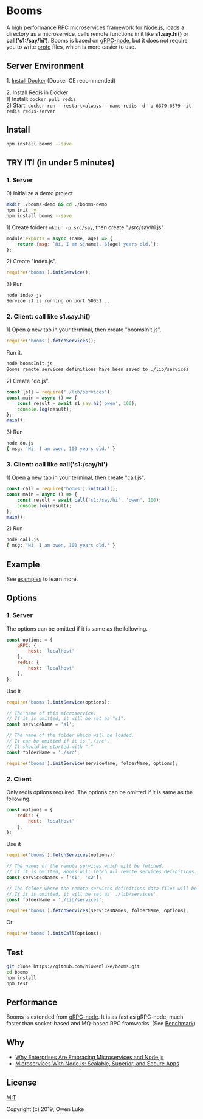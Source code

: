 
# Booms

A high performance RPC microservices framework for [Node.js](https://nodejs.org), loads a directory as a microservice, calls remote functions in it like **s1.say.hi()** or **call('s1:/say/hi')**. Booms is based on [gRPC-node](https://github.com/grpc/grpc-node), but it does not require you to write [proto](https://developers.google.com/protocol-buffers/docs/proto3) files, which is more easier to use.

## Server Environment

1\. [Install Docker](https://docs.docker.com/v17.09/engine/installation/#supported-platforms) (Docker CE recommended)

2\. Install Redis in Docker  
1\) Install: `docker pull redis`  
2\) Start: `docker run --restart=always --name redis -d -p 6379:6379 -it redis redis-server`   

## Install

```sh
npm install booms --save
```

## TRY IT! (in under 5 minutes)

### 1. Server

0\) Initialize a demo project

```sh
mkdir ./booms-demo && cd ./booms-demo
npm init -y
npm install booms --save
```

1\) Create folders `mkdir -p src/say`, then create "./src/say/hi.js"

```js
module.exports = async (name, age) => {
    return {msg: `Hi, I am ${name}, ${age} years old.`};
};
```

2\) Create "index.js".

```js
require('booms').initService();
```

3\) Run

```sh
node index.js
Service s1 is running on port 50051...
```

### 2. Client: call like s1.say.hi()

1\) Open a new tab in your terminal, then create "boomsInit.js".

```js
require('booms').fetchServices();
```

Run it.

```sh
node boomsInit.js
Booms remote services definitions have been saved to ./lib/services
```

2\) Create "do.js".

```js
const {s1} = require('./lib/services');
const main = async () => {
    const result = await s1.say.hi('owen', 100);
    console.log(result);
};
main();
```

3\) Run

```sh
node do.js
{ msg: 'Hi, I am owen, 100 years old.' }
```

### 3. Client: call like call('s1:/say/hi')

1\) Open a new tab in your terminal, then create "call.js".

```js
const call = require('booms').initCall();
const main = async () => {
    const result = await call('s1:/say/hi', 'owen', 100);
    console.log(result);
};
main();
```

2\) Run

```sh
node call.js
{ msg: 'Hi, I am owen, 100 years old.' }
```

## Example

See [examples](./examples) to learn more.

## Options

### 1. Server

The options can be omitted if it is same as the following.
```js
const options = {
    gRPC: {
        host: 'localhost'
    },
    redis: {
        host: 'localhost'
    },
};
```

Use it
```js
require('booms').initService(options);
```
```js
// The name of this microservice.
// If it is omitted, it will be set as "s1".
const serviceName = 's1';

// The name of the folder which will be loaded.
// It can be omitted if it is "./src".
// It should be started with "."
const folderName = './src'; 

require('booms').initService(serviceName, folderName, options);
```

### 2. Client

Only redis options required. The options can be omitted if it is same as the following.

```js
const options = {
    redis: {
        host: 'localhost'
    },
};
```

Use it
```js
require('booms').fetchServices(options);
```
```js
// The names of the remote services which will be fetched.
// If it is omitted, Booms will fetch all remote services definitions.
const servicesNames = ['s1', 's2']; 

// The folder where the remote services definitions data files will be stored.
// If it is omitted, it will be set as './lib/services'.
const folderName = './lib/services'; 

require('booms').fetchServices(servicesNames, folderName, options);
```

Or
```js
require('booms').initCall(options);
```

## Test

```sh
git clone https://github.com/hiowenluke/booms.git
cd booms
npm install
npm test
```

## Performance

Booms is extended from [gRPC-node](https://github.com/grpc/grpc-node). It is as fast as gRPC-node, much faster than socket-based and MQ-based RPC framworks. (See [Benchmark](https://github.com/hiowenluke/benchmark-easy))

## Why

* [Why Enterprises Are Embracing Microservices and Node.js](https://thenewstack.io/enterprises-embracing-microservices-node-js/)
* [Microservices With Node.js: Scalable, Superior, and Secure Apps](https://dzone.com/articles/microservices-with-nodejs-scalable-superior-and-se)

## License

[MIT](LICENSE)

Copyright (c) 2019, Owen Luke
